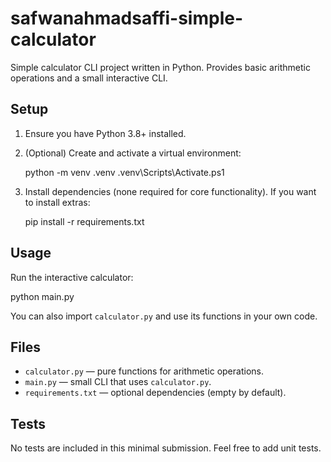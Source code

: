 # safwanahmadsaffi-simple-calculator

Simple calculator CLI project written in Python. Provides basic arithmetic operations and a small interactive CLI.

## Setup

1. Ensure you have Python 3.8+ installed.
2. (Optional) Create and activate a virtual environment:

   python -m venv .venv
   .venv\Scripts\Activate.ps1

3. Install dependencies (none required for core functionality). If you want to install extras:

   pip install -r requirements.txt

## Usage

Run the interactive calculator:

   python main.py

You can also import `calculator.py` and use its functions in your own code.

## Files

- `calculator.py` — pure functions for arithmetic operations.
- `main.py` — small CLI that uses `calculator.py`.
- `requirements.txt` — optional dependencies (empty by default).

## Tests

No tests are included in this minimal submission. Feel free to add unit tests.
